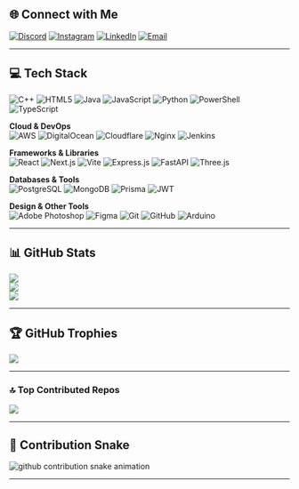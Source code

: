 ## 🌐 Connect with Me
[![Discord](https://img.shields.io/badge/Discord-%237289DA.svg?logo=discord&logoColor=white)](https://discord.gg/death.xi11) 
[![Instagram](https://img.shields.io/badge/Instagram-%23E4405F.svg?logo=Instagram&logoColor=white)](https://instagram.com/hardik.xi11) 
[![LinkedIn](https://img.shields.io/badge/LinkedIn-%230077B5.svg?logo=linkedin&logoColor=white)](https://www.linkedin.com/in/hardik-kumar-83016b331/) 
[![Email](https://img.shields.io/badge/Email-D14836?logo=gmail&logoColor=white)](mailto:hardikkumarpro0005@gmail.com) 

---

## 💻 Tech Stack
![C++](https://img.shields.io/badge/C++-%2300599C.svg?style=for-the-badge&logo=c%2B%2B&logoColor=white) 
![HTML5](https://img.shields.io/badge/HTML5-%23E34F26.svg?style=for-the-badge&logo=html5&logoColor=white) 
![Java](https://img.shields.io/badge/Java-%23ED8B00.svg?style=for-the-badge&logo=openjdk&logoColor=white) 
![JavaScript](https://img.shields.io/badge/JavaScript-%23323330.svg?style=for-the-badge&logo=javascript&logoColor=%23F7DF1E) 
![Python](https://img.shields.io/badge/Python-3670A0?style=for-the-badge&logo=python&logoColor=ffdd54) 
![PowerShell](https://img.shields.io/badge/PowerShell-%235391FE.svg?style=for-the-badge&logo=powershell&logoColor=white) 
![TypeScript](https://img.shields.io/badge/TypeScript-%23007ACC.svg?style=for-the-badge&logo=typescript&logoColor=white) 

**Cloud & DevOps**  
![AWS](https://img.shields.io/badge/AWS-%23FF9900.svg?style=for-the-badge&logo=amazon-aws&logoColor=white) 
![DigitalOcean](https://img.shields.io/badge/DigitalOcean-%230167ff.svg?style=for-the-badge&logo=digitalocean&logoColor=white) 
![Cloudflare](https://img.shields.io/badge/Cloudflare-F38020?style=for-the-badge&logo=cloudflare&logoColor=white) 
![Nginx](https://img.shields.io/badge/Nginx-%23009639.svg?style=for-the-badge&logo=nginx&logoColor=white) 
![Jenkins](https://img.shields.io/badge/Jenkins-%232C5263.svg?style=for-the-badge&logo=jenkins&logoColor=white) 

**Frameworks & Libraries**  
![React](https://img.shields.io/badge/React-%2320232a.svg?style=for-the-badge&logo=react&logoColor=%2361DAFB) 
![Next.js](https://img.shields.io/badge/Next.js-black?style=for-the-badge&logo=next.js&logoColor=white) 
![Vite](https://img.shields.io/badge/Vite-%23646CFF.svg?style=for-the-badge&logo=vite&logoColor=white) 
![Express.js](https://img.shields.io/badge/Express.js-%23404d59.svg?style=for-the-badge&logo=express&logoColor=%2361DAFB) 
![FastAPI](https://img.shields.io/badge/FastAPI-005571?style=for-the-badge&logo=fastapi) 
![Three.js](https://img.shields.io/badge/Three.js-black?style=for-the-badge&logo=three.js&logoColor=white) 

**Databases & Tools**  
![PostgreSQL](https://img.shields.io/badge/PostgreSQL-%23316192.svg?style=for-the-badge&logo=postgresql&logoColor=white) 
![MongoDB](https://img.shields.io/badge/MongoDB-%234ea94b.svg?style=for-the-badge&logo=mongodb&logoColor=white) 
![Prisma](https://img.shields.io/badge/Prisma-3982CE?style=for-the-badge&logo=prisma&logoColor=white) 
![JWT](https://img.shields.io/badge/JWT-black?style=for-the-badge&logo=JSON%20web%20tokens) 

**Design & Other Tools**  
![Adobe Photoshop](https://img.shields.io/badge/Adobe%20Photoshop-%2331A8FF.svg?style=for-the-badge&logo=adobe%20photoshop&logoColor=white) 
![Figma](https://img.shields.io/badge/Figma-%23F24E1E.svg?style=for-the-badge&logo=figma&logoColor=white) 
![Git](https://img.shields.io/badge/Git-%23F05033.svg?style=for-the-badge&logo=git&logoColor=white) 
![GitHub](https://img.shields.io/badge/GitHub-%23121011.svg?style=for-the-badge&logo=github&logoColor=white) 
![Arduino](https://img.shields.io/badge/Arduino-00979D?style=for-the-badge&logo=arduino&logoColor=white) 

---

## 📊 GitHub Stats
![](https://github-readme-stats.vercel.app/api?username=Hardik-Kumar0005&bg_color=000000&title_color=00aaff&text_color=ffffff&icon_color=00aaff&hide_border=false&include_all_commits=true&count_private=true)  
![](https://nirzak-streak-stats.vercel.app/?user=Hardik-Kumar0005&background=000000&ring=00aaff&fire=00aaff&currStreakLabel=00aaff&sideNums=ffffff&sideLabels=ffffff&dates=888888&hide_border=false)  
![](https://github-readme-stats.vercel.app/api/top-langs/?username=Hardik-Kumar0005&bg_color=000000&title_color=00aaff&text_color=ffffff&icon_color=00aaff&hide_border=false&include_all_commits=true&count_private=true&layout=compact)

---

## 🏆 GitHub Trophies
![](https://github-profile-trophy.vercel.app/?username=Hardik-Kumar0005&theme=discord&no-frame=false&no-bg=true&margin-w=4&title=MultiLanguage,Commits,Repositories,Stars,Followers,PullRequest&column=6&row=1)

---

### 🔝 Top Contributed Repos
![](https://github-contributor-stats.vercel.app/api?username=Hardik-Kumar0005&limit=5&bg_color=000000&title_color=00aaff&text_color=ffffff&hide_border=false&combine_all_yearly_contributions=true)

---

## 🐍 Contribution Snake
<picture>
  <source media="(prefers-color-scheme: dark)" srcset="https://raw.githubusercontent.com/Hardik-Kumar0005/Hardik-Kumar0005/output/snake-dark.svg" />
  <source media="(prefers-color-scheme: light)" srcset="https://raw.githubusercontent.com/Hardik-Kumar0005/Hardik-Kumar0005/output/snake.svg" />
  <img alt="github contribution snake animation" src="https://raw.githubusercontent.com/Hardik-Kumar0005/Hardik-Kumar0005/output/snake.svg" />
</picture>

---

